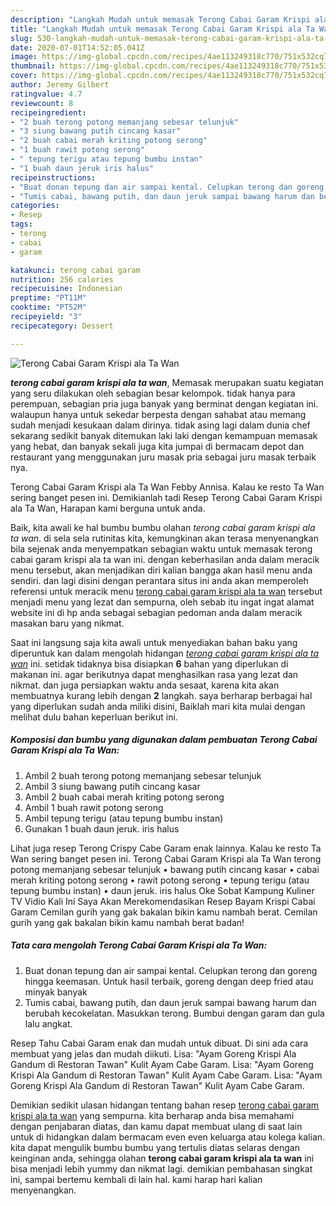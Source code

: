 ```yaml
---
description: "Langkah Mudah untuk memasak Terong Cabai Garam Krispi ala Ta Wan Lezat"
title: "Langkah Mudah untuk memasak Terong Cabai Garam Krispi ala Ta Wan Lezat"
slug: 530-langkah-mudah-untuk-memasak-terong-cabai-garam-krispi-ala-ta-wan-lezat
date: 2020-07-01T14:52:05.041Z
image: https://img-global.cpcdn.com/recipes/4ae113249318c770/751x532cq70/terong-cabai-garam-krispi-ala-ta-wan-foto-resep-utama.jpg
thumbnail: https://img-global.cpcdn.com/recipes/4ae113249318c770/751x532cq70/terong-cabai-garam-krispi-ala-ta-wan-foto-resep-utama.jpg
cover: https://img-global.cpcdn.com/recipes/4ae113249318c770/751x532cq70/terong-cabai-garam-krispi-ala-ta-wan-foto-resep-utama.jpg
author: Jeremy Gilbert
ratingvalue: 4.7
reviewcount: 8
recipeingredient:
- "2 buah terong potong memanjang sebesar telunjuk"
- "3 siung bawang putih cincang kasar"
- "2 buah cabai merah kriting potong serong"
- "1 buah rawit potong serong"
- " tepung terigu atau tepung bumbu instan"
- "1 buah daun jeruk iris halus"
recipeinstructions:
- "Buat donan tepung dan air sampai kental. Celupkan terong dan goreng hingga keemasan. Untuk hasil terbaik, goreng dengan deep fried atau minyak banyak"
- "Tumis cabai, bawang putih, dan daun jeruk sampai bawang harum dan berubah kecokelatan. Masukkan terong. Bumbui dengan garam dan gula lalu angkat."
categories:
- Resep
tags:
- terong
- cabai
- garam

katakunci: terong cabai garam 
nutrition: 256 calories
recipecuisine: Indonesian
preptime: "PT11M"
cooktime: "PT52M"
recipeyield: "3"
recipecategory: Dessert

---
```



![Terong Cabai Garam Krispi ala Ta Wan](https://img-global.cpcdn.com/recipes/4ae113249318c770/751x532cq70/terong-cabai-garam-krispi-ala-ta-wan-foto-resep-utama.jpg)

<b><i>terong cabai garam krispi ala ta wan</i></b>, Memasak merupakan suatu kegiatan yang seru dilakukan oleh sebagian besar kelompok. tidak hanya para perempuan, sebagian pria juga banyak yang berminat dengan kegiatan ini. walaupun hanya untuk sekedar berpesta dengan sahabat atau memang sudah menjadi kesukaan dalam dirinya. tidak asing lagi dalam dunia chef sekarang sedikit banyak ditemukan laki laki dengan kemampuan memasak yang hebat, dan banyak sekali juga kita jumpai di bermacam depot dan restaurant yang menggunakan juru masak pria sebagai juru masak terbaik nya.

Terong Cabai Garam Krispi ala Ta Wan Febby Annisa. Kalau ke resto Ta Wan sering banget pesen ini. Demikianlah tadi Resep Terong Cabai Garam Krispi ala Ta Wan, Harapan kami berguna untuk anda.

Baik, kita awali ke hal bumbu bumbu olahan <i>terong cabai garam krispi ala ta wan</i>. di sela sela rutinitas kita, kemungkinan akan terasa menyenangkan bila sejenak anda menyempatkan sebagian waktu untuk memasak terong cabai garam krispi ala ta wan ini. dengan keberhasilan anda dalam meracik menu tersebut, akan menjadikan diri kalian bangga akan hasil menu anda sendiri. dan lagi disini dengan perantara situs ini anda akan memperoleh referensi untuk meracik menu <u>terong cabai garam krispi ala ta wan</u> tersebut menjadi menu yang lezat dan sempurna, oleh sebab itu ingat ingat alamat website ini di hp anda sebagai sebagian pedoman anda dalam meracik masakan baru yang nikmat.


Saat ini langsung saja kita awali untuk menyediakan bahan baku yang diperuntuk kan dalam mengolah hidangan <u><i>terong cabai garam krispi ala ta wan</i></u> ini. setidak tidaknya bisa disiapkan <b>6</b> bahan yang diperlukan di makanan ini. agar berikutnya dapat menghasilkan rasa yang lezat dan nikmat. dan juga persiapkan waktu anda sesaat, karena kita akan membuatnya kurang lebih dengan <b>2</b> langkah. saya berharap berbagai hal yang diperlukan sudah anda miliki disini, Baiklah mari kita mulai dengan melihat dulu bahan keperluan berikut ini.

<!--inarticleads1-->

##### Komposisi dan bumbu yang digunakan dalam pembuatan Terong Cabai Garam Krispi ala Ta Wan:

1. Ambil 2 buah terong potong memanjang sebesar telunjuk
1. Ambil 3 siung bawang putih cincang kasar
1. Ambil 2 buah cabai merah kriting potong serong
1. Ambil 1 buah rawit potong serong
1. Ambil  tepung terigu (atau tepung bumbu instan)
1. Gunakan 1 buah daun jeruk. iris halus


Lihat juga resep Terong Crispy Cabe Garam enak lainnya. Kalau ke resto Ta Wan sering banget pesen ini. Terong Cabai Garam Krispi ala Ta Wan terong potong memanjang sebesar telunjuk • bawang putih cincang kasar • cabai merah kriting potong serong • rawit potong serong • tepung terigu (atau tepung bumbu instan) • daun jeruk. iris halus Oke Sobat Kampung Kuliner TV Vidio Kali Ini Saya Akan Merekomendasikan Resep Bayam Krispi Cabai Garam Cemilan gurih yang gak bakalan bikin kamu nambah berat. Cemilan gurih yang gak bakalan bikin kamu nambah berat badan! 

<!--inarticleads2-->

##### Tata cara mengolah Terong Cabai Garam Krispi ala Ta Wan:

1. Buat donan tepung dan air sampai kental. Celupkan terong dan goreng hingga keemasan. Untuk hasil terbaik, goreng dengan deep fried atau minyak banyak
1. Tumis cabai, bawang putih, dan daun jeruk sampai bawang harum dan berubah kecokelatan. Masukkan terong. Bumbui dengan garam dan gula lalu angkat.


Resep Tahu Cabai Garam enak dan mudah untuk dibuat. Di sini ada cara membuat yang jelas dan mudah diikuti. Lisa: &#34;Ayam Goreng Krispi Ala Gandum di Restoran Tawan&#34; Kulit Ayam Cabe Garam. Lisa: &#34;Ayam Goreng Krispi Ala Gandum di Restoran Tawan&#34; Kulit Ayam Cabe Garam. Lisa: &#34;Ayam Goreng Krispi Ala Gandum di Restoran Tawan&#34; Kulit Ayam Cabe Garam. 

Demikian sedikit ulasan hidangan tentang bahan resep <u>terong cabai garam krispi ala ta wan</u> yang sempurna. kita berharap anda bisa memahami dengan penjabaran diatas, dan kamu dapat membuat ulang di saat lain untuk di hidangkan dalam bermacam even even keluarga atau kolega kalian. kita dapat mengulik bumbu bumbu yang tertulis diatas selaras dengan keinginan anda, sehingga olahan <b>terong cabai garam krispi ala ta wan</b> ini bisa menjadi lebih yummy dan nikmat lagi. demikian pembahasan singkat ini, sampai bertemu kembali di lain hal. kami harap hari kalian menyenangkan.
